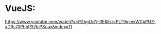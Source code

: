 VueJS: 
======
https://www.youtube.com/watch?v=PZbgLldY-0E&list=PLT9miexWCpPUZ-xD9s70PhhP37blPSuax&index=11
